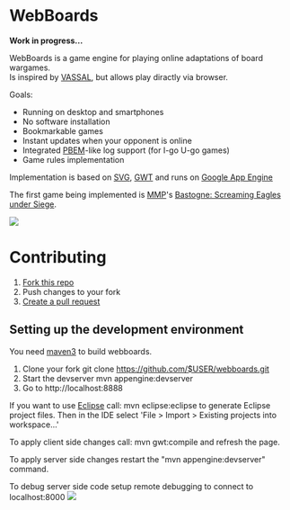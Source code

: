 WebBoards
=========

<b>Work in progress...</b>

WebBoards is a game engine for playing online adaptations of board wargames.  
Is inspired by [VASSAL](http://www.vassalengine.org/), but allows play diractly via browser.

Goals:
  * Running on desktop and smartphones
  * No software installation 
  * Bookmarkable games
  * Instant updates when your opponent is online
  * Integrated [PBEM](http://en.wikipedia.org/wiki/Play-by-mail_game)-like log support (for I-go U-go games)
  * Game rules implementation

Implementation is based on [SVG](http://en.wikipedia.org/wiki/Scalable_Vector_Graphics), 
[GWT](https://developers.google.com/web-toolkit/) and runs on 
[Google App Engine](https://developers.google.com/appengine/)

The first game being implemented is [MMP](http://www.multimanpublishing.com/Products/tabid/58/ProductID/69/Default.aspx)'s
[Bastogne: Screaming Eagles under Siege](http://boardgamegeek.com/boardgame/35669/bastogne-screaming-eagles-under-siege).

![](https://raw.github.com/wiki/rzymek/webboards/img/screenshot.png)

Contributing
===========

1. [Fork this repo](https://help.github.com/articles/fork-a-repo)
2. Push changes to your fork
2. [Create a pull request](https://help.github.com/articles/creating-a-pull-request)

Setting up the development environment 
---------------------------------

You need [maven3](http://maven.apache.org/download.cgi) to build webboards.

1. Clone your fork 
 git clone https://github.com/$USER/webboards.git
2. Start the devserver
 mvn appengine:devserver
3. Go to http://localhost:8888

If you want to use [Eclipse](http://www.eclipse.org/downloads/) call:
 mvn eclipse:eclipse
to generate Eclipse project files. Then in the IDE select 'File > Import > Existing projects into workspace...'

To apply client side changes call:
 mvn gwt:compile
and refresh the page.

To apply server side changes restart the "mvn appengine:devserver" command.

To debug server side code setup remote debugging to connect to localhost:8000
![](https://raw.github.com/wiki/rzymek/webboards/img/remote-dbg.png)
